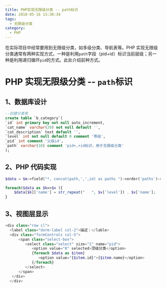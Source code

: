 ```yaml
---
title: PHP实现无限级分类 -- path标识
date: 2018-05-16 13:30:34
tags:
  - 无限级分类
category:
  - PHP
---
```


在实际项目中经常要用到无限级分类，如多级分类、导航表等。PHP 实现无限级分类通常有两种实现方式，一种是利用`path`字段（pid+id）标识当前层级；另一种是利用递归循环`pid`的方式。此处介绍前种方式。

<!--more-->

# PHP 实现无限级分类 -- `path`标识

## 1、数据库设计

```sql
--创建分类表
create table `b_category`(
`id` int primary key not null auto_increment,
`cat_name` varchar(20) not null default '',
`cat_description` text default '',
`level` int not null default 0 comment '等级',
`pid` int comment '父级id',
`path` varchar(10) comment 'pid+,+id标识，用于无限级分类'
);
```

## 2、PHP 代码实现

```php
$data = $m->field("*, concat(path,',',id) as paths ")->order('paths')->select();

foreach($data as $k=>$v ){
    $data[$k]['name'] = str_repeat("   ", $v['level']) . $v['name'];
}
```

## 3、视图层显示

```php
<div class="row cl">
  <label class="dorm-label col-2">描述：</lable>
  <div class="formControls col-5">
      <span class="select-box">
         <select class="select" size="1" name="pid">
            <option value="0" selected>顶级分类</option>
            {foreach $data as $item}
               <option value="{$item.id}">{$item.name}</option>
            {/foreach}
         </select>
      </span>
   </div>
  </div>
```

